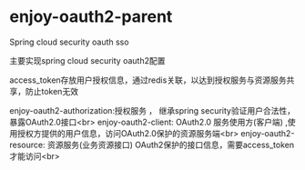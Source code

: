 # enjoy-oauth2-parent
Spring cloud security oauth sso

主要实现spring cloud security oauth2配置

access_token存放用户授权信息，通过redis关联，以达到授权服务与资源服务共享，防止token无效

enjoy-oauth2-authorization:授权服务 ， 继承spring security验证用户合法性，暴露OAuth2.0接口<br\>
enjoy-oauth2-client: OAuth2.0 服务使用方(客户端) ,使用授权方提供的用户信息，访问OAuth2.0保护的资源服务端<br\>
enjoy-oauth2-resource: 资源服务(业务资源接口) OAuth2保护的接口信息，需要access_token才能访问<br\>
